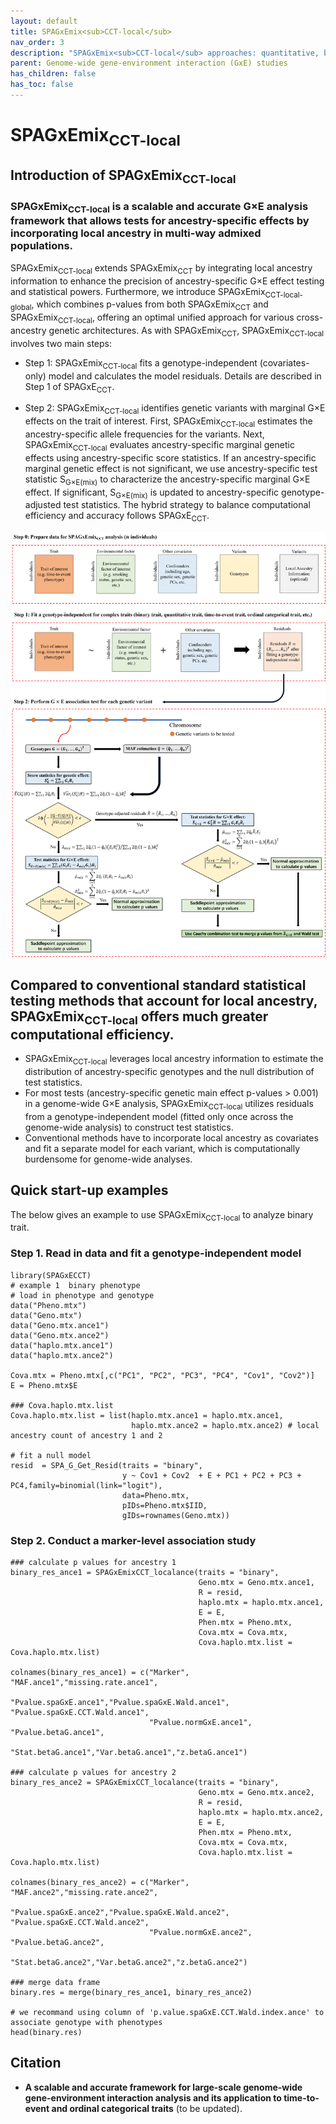 ```yaml
---
layout: default
title: SPAGxEmix<sub>CCT-local</sub>
nav_order: 3
description: "SPAGxEmix<sub>CCT-local</sub> approaches: quantitative, binary, time-to-event, ordinal categorical, and longitidunal trait analysis."
parent: Genome-wide gene-environment interaction (GxE) studies
has_children: false
has_toc: false
---
```


<head>
    <script src="https://cdn.mathjax.org/mathjax/latest/MathJax.js?config=TeX-AMS-MML_HTMLorMML" type="text/javascript"></script>
    <script type="text/x-mathjax-config">
        MathJax.Hub.Config({
            tex2jax: {
            skipTags: ['script', 'noscript', 'style', 'textarea', 'pre'],
            inlineMath: [['$','$']]
            }
        });
    </script>
</head>

# SPAGxEmix<sub>CCT-local</sub>  

## Introduction of SPAGxEmix<sub>CCT-local</sub>

### SPAGxEmix<sub>CCT-local</sub> is a scalable and accurate G×E analysis framework that allows tests for ancestry-specific effects by incorporating local ancestry in multi-way admixed populations.

SPAGxEmix<sub>CCT-local</sub> extends SPAGxEmix<sub>CCT</sub> by integrating local ancestry information to enhance the precision of ancestry-specific G×E effect testing and statistical powers. Furthermore, we introduce SPAGxEmix<sub>CCT-local-global</sub>, which combines p-values from both SPAGxEmix<sub>CCT</sub> and SPAGxEmix<sub>CCT-local</sub>, offering an optimal unified approach for various cross-ancestry genetic architectures. As with SPAGxEmix<sub>CCT</sub>, SPAGxEmix<sub>CCT-local</sub> involves two main steps:

- Step 1: SPAGxEmix<sub>CCT-local</sub> fits a genotype-independent (covariates-only) model and calculates the model residuals. Details are described in Step 1 of SPAGxE<sub>CCT</sub>.
  
- Step 2: SPAGxEmix<sub>CCT-local</sub> identifies genetic variants with marginal G×E effects on the trait of interest. First, SPAGxEmix<sub>CCT-local</sub> estimates the ancestry-specific allele frequencies for the variants. Next, SPAGxEmix<sub>CCT-local</sub> evaluates ancestry-specific marginal genetic effects using ancestry-specific score statistics. If an ancestry-specific marginal genetic effect is not significant, we use ancestry-specific test statistic S<sub>G×E(mix)</sub> to characterize the ancestry-specific marginal G×E effect. If significant, S<sub>G×E(mix)</sub> is updated to ancestry-specific genotype-adjusted test statistics. The hybrid strategy to balance computational efficiency and accuracy follows SPAGxE<sub>CCT</sub>.

![plot](https://raw.githubusercontent.com/YuzhuoMa97/RetroSPAgwas.github.io/main/docs/assets/images/workflow_SPAGxEmixCCT_MYZ.png)

## Compared to conventional standard statistical testing methods that account for local ancestry, SPAGxEmix<sub>CCT-local</sub> offers much greater computational efficiency.
- SPAGxEmix<sub>CCT-local</sub> leverages local ancestry information to estimate the distribution of ancestry-specific genotypes and the null distribution of test statistics.
- For most tests (ancestry-specific genetic main effect p-values > 0.001) in a genome-wide G×E analysis, SPAGxEmix<sub>CCT-local</sub> utilizes residuals from a genotype-independent model (fitted only once across the genome-wide analysis) to construct test statistics.
- Conventional methods have to incorporate local ancestry as covariates and fit a separate model for each variant, which is computationally burdensome for genome-wide analyses.


## Quick start-up examples

The below gives an example to use SPAGxEmix<sub>CCT-local</sub> to analyze binary trait. 

### Step 1. Read in data and fit a genotype-independent model

```
library(SPAGxECCT)
# example 1  binary phenotype
# load in phenotype and genotype
data("Pheno.mtx")
data("Geno.mtx")
data("Geno.mtx.ance1")
data("Geno.mtx.ance2")
data("haplo.mtx.ance1")
data("haplo.mtx.ance2")

Cova.mtx = Pheno.mtx[,c("PC1", "PC2", "PC3", "PC4", "Cov1", "Cov2")]
E = Pheno.mtx$E

### Cova.haplo.mtx.list
Cova.haplo.mtx.list = list(haplo.mtx.ance1 = haplo.mtx.ance1,
                           haplo.mtx.ance2 = haplo.mtx.ance2) # local ancestry count of ancestry 1 and 2

# fit a null model
resid  = SPA_G_Get_Resid(traits = "binary",
                         y ~ Cov1 + Cov2  + E + PC1 + PC2 + PC3 + PC4,family=binomial(link="logit"),
                         data=Pheno.mtx,
                         pIDs=Pheno.mtx$IID,
                         gIDs=rownames(Geno.mtx))
```

### Step 2. Conduct a marker-level association study

```
### calculate p values for ancestry 1
binary_res_ance1 = SPAGxEmixCCT_localance(traits = "binary",
                                          Geno.mtx = Geno.mtx.ance1,
                                          R = resid,
                                          haplo.mtx = haplo.mtx.ance1,
                                          E = E,
                                          Phen.mtx = Pheno.mtx,
                                          Cova.mtx = Cova.mtx,
                                          Cova.haplo.mtx.list = Cova.haplo.mtx.list)

colnames(binary_res_ance1) = c("Marker", "MAF.ance1","missing.rate.ance1",
                               "Pvalue.spaGxE.ance1","Pvalue.spaGxE.Wald.ance1", "Pvalue.spaGxE.CCT.Wald.ance1",
                               "Pvalue.normGxE.ance1", "Pvalue.betaG.ance1",
                               "Stat.betaG.ance1","Var.betaG.ance1","z.betaG.ance1")

### calculate p values for ancestry 2
binary_res_ance2 = SPAGxEmixCCT_localance(traits = "binary",
                                          Geno.mtx = Geno.mtx.ance2,
                                          R = resid,
                                          haplo.mtx = haplo.mtx.ance2,
                                          E = E,
                                          Phen.mtx = Pheno.mtx,
                                          Cova.mtx = Cova.mtx,
                                          Cova.haplo.mtx.list = Cova.haplo.mtx.list)

colnames(binary_res_ance2) = c("Marker", "MAF.ance2","missing.rate.ance2",
                               "Pvalue.spaGxE.ance2","Pvalue.spaGxE.Wald.ance2", "Pvalue.spaGxE.CCT.Wald.ance2",
                               "Pvalue.normGxE.ance2", "Pvalue.betaG.ance2",
                               "Stat.betaG.ance2","Var.betaG.ance2","z.betaG.ance2")

### merge data frame
binary.res = merge(binary_res_ance1, binary_res_ance2)

# we recommand using column of 'p.value.spaGxE.CCT.Wald.index.ance' to associate genotype with phenotypes
head(binary.res)
```






## Citation

- **A scalable and accurate framework for large-scale genome-wide gene-environment interaction analysis and its application to time-to-event and ordinal categorical traits** (to be updated).

